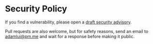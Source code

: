 # Security Policy

If you find a vulnerability, please open a [draft security advisory](https://github.com/adamlui/chatgpt-auto-refresh/security/advisories/new).

Pull requests are also welcome, but for safety reasons, send an email to adamlui@pm.me and wait for a response before making it public.
